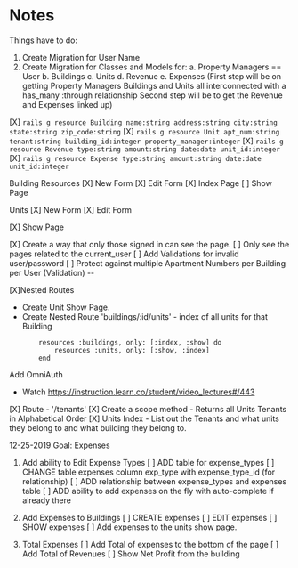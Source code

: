 # Notes

Things have to do: 
1. Create Migration for User Name
2. Create Migration for Classes and Models for:
    a. Property Managers == User
    b. Buildings
    c. Units
    d. Revenue
    e. Expenses
(First step will be on getting Property Managers Buildings and Units all interconnected with a has_many :through relationship
Second step will be to get the Revenue and Expenses linked up)

[X] `rails g resource Building name:string address:string city:string state:string zip_code:string` 
[X] `rails g resource Unit apt_num:string tenant:string building_id:integer property_manager:integer`
[X] `rails g resource Revenue type:string amount:string date:date unit_id:integer`
[X] `rails g resource Expense type:string amount:string date:date unit_id:integer`

Building Resources
[X] New Form
[X] Edit Form
[X] Index Page
[ ] Show Page

Units 
[X] New Form
[X] Edit Form
<!-- [ ] Index Page -->
[X] Show Page

[X] Create a way that only those signed in can see the page.
[ ] Only see the pages related to the current_user
[ ] Add Validations for invalid user/password
[ ] Protect against multiple Apartment Numbers per Building per User (Validation) -- 


[X]Nested Routes
- Create Unit Show Page.
- Create Nested Route 'buildings/:id/units' - index of all units for that Building
    ```
        resources :buildings, only: [:index, :show] do 
            resources :units, only: [:show, :index]
        end
    ```

Add OmniAuth
- Watch https://instruction.learn.co/student/video_lectures#/443


[X] Route - '/tenants'
[X] Create a scope method - Returns all Units Tenants in Alphabetical Order
[X] Units Index - List out the Tenants and what units they belong to and what building they belong to.

12-25-2019 Goal: Expenses
1) Add ability to Edit Expense Types
[ ] ADD table for expense_types
[ ] CHANGE table expenses column exp_type with expense_type_id (for relationship)
[ ] ADD relationship between expense_types and expenses table
[ ] ADD ability to add expenses on the fly with auto-complete if already there

2) Add Expenses to Buildings
[ ] CREATE expenses
[ ] EDIT expenses
[ ] SHOW expenses
[ ] Add expenses to the units show page.

3) Total Expenses
[ ] Add Total of expenses to the bottom of the page
[ ] Add Total of Revenues
[ ] Show Net Profit from the building